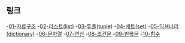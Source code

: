 ## 링크

-[01-자료구조](https://colab.research.google.com/github/teddylee777/code-challenge/blob/main/00-Python/01-practice/01-%5B%EC%97%B0%EC%8A%B5%EB%AC%B8%EC%A0%9C%5D-%ED%8C%8C%EC%9D%B4%EC%8D%AC-%EC%9E%90%EB%A3%8C%EA%B5%AC%EC%A1%B0-(%EC%8B%A4%EC%8A%B5).ipynb)
-[02-리스트(list)](https://colab.research.google.com/github/teddylee777/code-challenge/blob/main/00-Python/01-practice/02-%5B%EC%97%B0%EC%8A%B5%EB%AC%B8%EC%A0%9C%5D-%ED%8C%8C%EC%9D%B4%EC%8D%AC-%EB%A6%AC%EC%8A%A4%ED%8A%B8-(%EC%8B%A4%EC%8A%B5).ipynb)
-[03-튜플(tuple)](https://colab.research.google.com/github/teddylee777/code-challenge/blob/main/00-Python/01-practice/03-%5B%EC%97%B0%EC%8A%B5%EB%AC%B8%EC%A0%9C%5D-%ED%8C%8C%EC%9D%B4%EC%8D%AC-%ED%8A%9C%ED%94%8C-(%EC%8B%A4%EC%8A%B5).ipynb)
-[04-세트(set)](https://colab.research.google.com/github/teddylee777/code-challenge/blob/main/00-Python/01-practice/04-%5B%EC%97%B0%EC%8A%B5%EB%AC%B8%EC%A0%9C%5D-%ED%8C%8C%EC%9D%B4%EC%8D%AC-%EC%84%B8%ED%8A%B8-(%EC%8B%A4%EC%8A%B5).ipynb)
-[05-딕셔너리(dictionary)](https://colab.research.google.com/github/teddylee777/code-challenge/blob/main/00-Python/01-practice/05-%5B%EC%97%B0%EC%8A%B5%EB%AC%B8%EC%A0%9C%5D-%ED%8C%8C%EC%9D%B4%EC%8D%AC-%EB%94%95%EC%85%94%EB%84%88%EB%A6%AC-(%EC%8B%A4%EC%8A%B5).ipynb)
-[06-문자열](https://colab.research.google.com/github/teddylee777/code-challenge/blob/main/00-Python/01-practice/06-%5B%EC%97%B0%EC%8A%B5%EB%AC%B8%EC%A0%9C%5D-%ED%8C%8C%EC%9D%B4%EC%8D%AC-%EB%AC%B8%EC%9E%90%EC%97%B4-(%EC%8B%A4%EC%8A%B5).ipynb)
-[07-연산](https://colab.research.google.com/github/teddylee777/code-challenge/blob/main/00-Python/01-practice/07-%5B%EC%97%B0%EC%8A%B5%EB%AC%B8%EC%A0%9C%5D-%ED%8C%8C%EC%9D%B4%EC%8D%AC-%EC%97%B0%EC%82%B0-(%EC%8B%A4%EC%8A%B5).ipynb)
-[08-조건문](https://colab.research.google.com/github/teddylee777/code-challenge/blob/main/00-Python/01-practice/08-%5B%EC%97%B0%EC%8A%B5%EB%AC%B8%EC%A0%9C%5D-%ED%8C%8C%EC%9D%B4%EC%8D%AC-%EB%B9%84%EA%B5%90-%EB%85%BC%EB%A6%AC-%EC%82%BC%ED%95%AD%EC%97%B0%EC%82%B0%EC%9E%90-%EC%A1%B0%EA%B1%B4%EB%AC%B8-(%EC%8B%A4%EC%8A%B5).ipynb)
-[09-반복문](https://colab.research.google.com/github/teddylee777/code-challenge/blob/main/00-Python/01-practice/09-%5B%EC%97%B0%EC%8A%B5%EB%AC%B8%EC%A0%9C%5D-%ED%8C%8C%EC%9D%B4%EC%8D%AC-%EB%B0%98%EB%B3%B5%EB%AC%B8-(%EC%8B%A4%EC%8A%B5).ipynb)
-[10-함수](https://colab.research.google.com/github/teddylee777/code-challenge/blob/main/00-Python/01-practice/10-%5B%EC%97%B0%EC%8A%B5%EB%AC%B8%EC%A0%9C%5D-%ED%8C%8C%EC%9D%B4%EC%8D%AC-%ED%95%A8%EC%88%98-(%EC%8B%A4%EC%8A%B5).ipynb)

